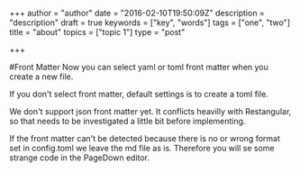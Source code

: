 +++
author = "author"
date = "2016-02-10T19:50:09Z"
description = "description"
draft = true
keywords = ["key", "words"]
tags = ["one", "two"]
title = "about"
topics = ["topic 1"]
type = "post"

+++
#Front Matter
Now you can select yaml or toml front matter when you create a new file.

If you don't select front matter, default settings is to create a toml file.

We don't support json front matter yet. It conflicts heavilly with Restangular, so that needs to be investigated a little bit before implementing.

If the front matter can't be detected because there is no or wrong format set in config.toml we leave the md file as is. Therefore you will se some strange code in the PageDown editor.
